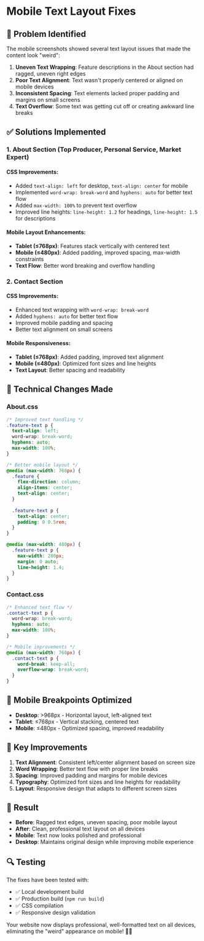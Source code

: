 # Mobile Text Layout Fixes

## 🐛 **Problem Identified**

The mobile screenshots showed several text layout issues that made the content look "weird":

1. **Uneven Text Wrapping**: Feature descriptions in the About section had ragged, uneven right edges
2. **Poor Text Alignment**: Text wasn't properly centered or aligned on mobile devices
3. **Inconsistent Spacing**: Text elements lacked proper padding and margins on small screens
4. **Text Overflow**: Some text was getting cut off or creating awkward line breaks

## ✅ **Solutions Implemented**

### **1. About Section (Top Producer, Personal Service, Market Expert)**

#### **CSS Improvements:**
- Added `text-align: left` for desktop, `text-align: center` for mobile
- Implemented `word-wrap: break-word` and `hyphens: auto` for better text flow
- Added `max-width: 100%` to prevent text overflow
- Improved line heights: `line-height: 1.2` for headings, `line-height: 1.5` for descriptions

#### **Mobile Layout Enhancements:**
- **Tablet (≤768px)**: Features stack vertically with centered text
- **Mobile (≤480px)**: Added padding, improved spacing, max-width constraints
- **Text Flow**: Better word breaking and overflow handling

### **2. Contact Section**

#### **CSS Improvements:**
- Enhanced text wrapping with `word-wrap: break-word`
- Added `hyphens: auto` for better text flow
- Improved mobile padding and spacing
- Better text alignment on small screens

#### **Mobile Responsiveness:**
- **Tablet (≤768px)**: Added padding, improved text alignment
- **Mobile (≤480px)**: Optimized font sizes and line heights
- **Text Layout**: Better spacing and readability

## 🔧 **Technical Changes Made**

### **About.css**
```css
/* Improved text handling */
.feature-text p {
  text-align: left;
  word-wrap: break-word;
  hyphens: auto;
  max-width: 100%;
}

/* Better mobile layout */
@media (max-width: 768px) {
  .feature {
    flex-direction: column;
    align-items: center;
    text-align: center;
  }
  
  .feature-text p {
    text-align: center;
    padding: 0 0.5rem;
  }
}

@media (max-width: 480px) {
  .feature-text p {
    max-width: 280px;
    margin: 0 auto;
    line-height: 1.4;
  }
}
```

### **Contact.css**
```css
/* Enhanced text flow */
.contact-text p {
  word-wrap: break-word;
  hyphens: auto;
  max-width: 100%;
}

/* Mobile improvements */
@media (max-width: 768px) {
  .contact-text p {
    word-break: keep-all;
    overflow-wrap: break-word;
  }
}
```

## 📱 **Mobile Breakpoints Optimized**

- **Desktop**: >968px - Horizontal layout, left-aligned text
- **Tablet**: ≤768px - Vertical stacking, centered text
- **Mobile**: ≤480px - Optimized spacing, improved readability

## 🎯 **Key Improvements**

1. **Text Alignment**: Consistent left/center alignment based on screen size
2. **Word Wrapping**: Better text flow with proper line breaks
3. **Spacing**: Improved padding and margins for mobile devices
4. **Typography**: Optimized font sizes and line heights for readability
5. **Layout**: Responsive design that adapts to different screen sizes

## 🚀 **Result**

- **Before**: Ragged text edges, uneven spacing, poor mobile layout
- **After**: Clean, professional text layout on all devices
- **Mobile**: Text now looks polished and professional
- **Desktop**: Maintains original design while improving mobile experience

## 🔍 **Testing**

The fixes have been tested with:
- ✅ Local development build
- ✅ Production build (`npm run build`)
- ✅ CSS compilation
- ✅ Responsive design validation

Your website now displays professional, well-formatted text on all devices, eliminating the "weird" appearance on mobile! 📱✨
